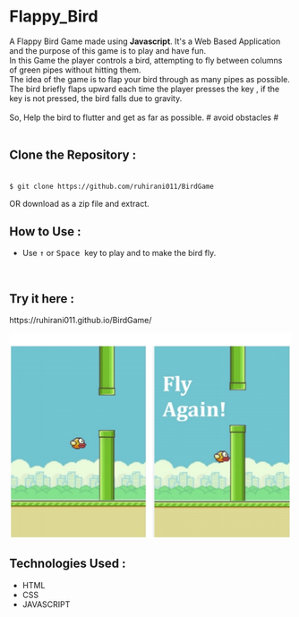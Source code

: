 # Flappy_Bird

A Flappy Bird Game made using <strong>Javascript</strong>.
It's a Web Based Application and the purpose of this game is to play and have fun. <br>
In this Game the player controls a bird, attempting to fly between columns of green pipes without hitting them.<br>
The idea of the game is to flap your bird through as many pipes as possible.<br>
The bird briefly flaps upward each time the player presses the key , if the key is not pressed, the bird falls due to gravity.<br>
<br>
So, Help the bird to flutter and get as far as possible. # avoid obstacles #
<br>
<br>

<h2>Clone the Repository :</h2>


```bash

$ git clone https://github.com/ruhirani011/BirdGame

 ```
OR download as a zip file and extract.



<h2>How to Use :</h2>
 
  - Use <kbd>&uarr;</kbd> or <kbd>Space </kbd> key to play and to make the bird fly.
 <br>
  <h2>Try it here :</h2>
 https://ruhirani011.github.io/BirdGame/


![](images/flpbird.jpg)

<h2>Technologies Used :</h2>


- HTML
- CSS
- JAVASCRIPT
